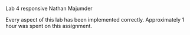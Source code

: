 Lab 4 responsive
Nathan Majumder

Every aspect of this lab has been implemented correctly.
Approximately 1 hour was spent on this assignment.